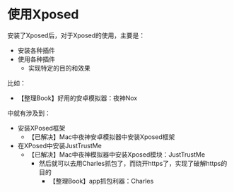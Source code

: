 # 使用Xposed

安装了Xposed后，对于Xposed的使用，主要是：

* 安装各种插件
* 使用各种插件
  * 实现特定的目的和效果

比如：

* 【整理Book】好用的安卓模拟器：夜神Nox

中就有涉及到：

* 安装XPosed框架
  * 【已解决】Mac中夜神安卓模拟器中安装Xposed框架
* 在XPosed中安装JustTrustMe
  * 【已解决】Mac中夜神模拟器中安装Xposed模块：JustTrustMe
    * 然后就可以去用Charles抓包了，而绕开https了，实现了破解https的目的
      * 【整理Book】app抓包利器：Charles
